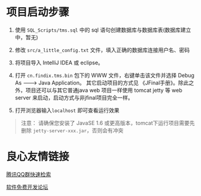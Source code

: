 # 项目启动步骤

1. 使用 `SQL_Scripts/tms.sql` 中的 sql 语句创建数据库与数据库表(数据库建立中，暂无)

2. 修改 `src/a_little_config.txt` 文件，填入正确的数据库连接用户名、密码

3. 将项目导入 IntelliJ IDEA 或 eclipse。

4. 打开 `cn.findix.tms.bin` 包下的 WWW 文件，右键单击该文件并选择 Debug As ---> Java Application。
        其它启动项目的方式见 《JFinal手册》。除此之外，项目还可以与其它普通java web 项目一样使用 tomcat
   jetty 等 web server 来启动，启动方式与非jfinal项目完全一样。

5. 打开浏览器输入`localhost` 即可查看运行效果

> 注意： 请确保您安装了 JavaSE 1.6 或更高版本，tomcat下运行项目需要先删除 `jetty-server-xxx.jar`，否则会有冲突



 # 良心友情链接

[腾讯QQ群快速检索](http://u.720life.cn/s/8cf73f7c)

[软件免费开发论坛](http://u.720life.cn/s/bbb01dc0)